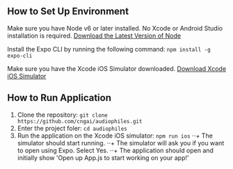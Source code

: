 ## How to Set Up Environment
Make sure you have Node v6 or later installed. No Xcode or Android Studio installation is required.
[Download the Latest Version of Node](https://nodejs.org/en/)

Install the Expo CLI by running the following command:
`npm install -g expo-cli`

Make sure you have the Xcode iOS Simulator downloaded.
[Download Xcode iOS Simulator](https://developer.apple.com/xcode/)

## How to Run Application

1. Clone the repository:
`git clone https://github.com/cngai/audiophiles.git`
2. Enter the project foler:
`cd audiophiles`
3. Run the application on the Xcode iOS simulator:
`npm run ios`
⋅⋅+ The simulator should start running.
⋅⋅+ The simulator will ask you if you want to open using Expo. Select Yes.
⋅⋅+ The application should open and initially show 'Open up App.js to start working on your app!'
